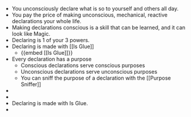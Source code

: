 - You unconsciously declare what is so to yourself and others all day.
- You pay the price of making unconscious, mechanical, reactive declarations your whole life.
- Making declarations conscious is a skill that can be learned, and it can look like Magic.
- Declaring is 1 of your 3 powers.
- Declaring is made with [[Is Glue]]
	- {{embed [[Is Glue]]}}
- Every declaration has a purpose
	- Conscious declarations serve conscious purposes
	- Unconscious declarations serve unconscious purposes
	- You can sniff the purpose of a declaration with the [[Purpose Sniffer]]
-
-
- Declaring is made with Is Glue.
-